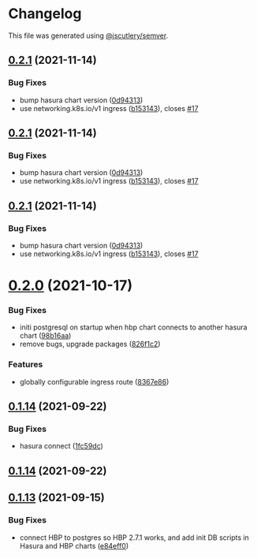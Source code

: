 # Changelog

This file was generated using [@jscutlery/semver](https://github.com/jscutlery/semver).

## [0.2.1](https://github.com/platyplus/platydev/compare/charts-hasura-backend-plus@0.2.0...charts-hasura-backend-plus@0.2.1) (2021-11-14)


### Bug Fixes

* bump hasura chart version ([0d94313](https://github.com/platyplus/platydev/commit/0d94313a87ff706d38597b63920e8fad13f0e177))
* use networking.k8s.io/v1 ingress ([b153143](https://github.com/platyplus/platydev/commit/b153143331f81adc8f47c35584f9dcd4cb706a82)), closes [#17](https://github.com/platyplus/platydev/issues/17)



## [0.2.1](https://github.com/platyplus/platydev/compare/charts-hasura-backend-plus@0.2.0...charts-hasura-backend-plus@0.2.1) (2021-11-14)


### Bug Fixes

* bump hasura chart version ([0d94313](https://github.com/platyplus/platydev/commit/0d94313a87ff706d38597b63920e8fad13f0e177))
* use networking.k8s.io/v1 ingress ([b153143](https://github.com/platyplus/platydev/commit/b153143331f81adc8f47c35584f9dcd4cb706a82)), closes [#17](https://github.com/platyplus/platydev/issues/17)



## [0.2.1](https://github.com/platyplus/platydev/compare/charts-hasura-backend-plus@0.2.0...charts-hasura-backend-plus@0.2.1) (2021-11-14)


### Bug Fixes

* bump hasura chart version ([0d94313](https://github.com/platyplus/platydev/commit/0d94313a87ff706d38597b63920e8fad13f0e177))
* use networking.k8s.io/v1 ingress ([b153143](https://github.com/platyplus/platydev/commit/b153143331f81adc8f47c35584f9dcd4cb706a82)), closes [#17](https://github.com/platyplus/platydev/issues/17)



# [0.2.0](https://github.com/platyplus/platydev/compare/charts-hasura-backend-plus@0.1.13...charts-hasura-backend-plus@0.2.0) (2021-10-17)

### Bug Fixes

- initi postgresql on startup when hbp chart connects to another hasura chart ([98b16aa](https://github.com/platyplus/platydev/commit/98b16aa3d774b33851d8ad7b8d85f8529664354d))
- remove bugs, upgrade packages ([826f1c2](https://github.com/platyplus/platydev/commit/826f1c2c2147ed1b436e9f58b36d1fc4346d7f91))

### Features

- globally configurable ingress route ([8367e86](https://github.com/platyplus/platydev/commit/8367e86806b71d2c05ff2d3bc6946603516d25b9))

## [0.1.14](https://github.com/platyplus/platyplus/compare/charts-hasura-backend-plus@0.1.13...charts-hasura-backend-plus@0.1.14) (2021-09-22)

### Bug Fixes

- hasura connect ([1fc59dc](https://github.com/platyplus/platyplus/commit/1fc59dcdb7ba3634a30ea36703b1a02f56be07e8))

## [0.1.14](https://github.com/platyplus/platyplus/compare/charts-hasura-backend-plus@0.1.13...charts-hasura-backend-plus@0.1.14) (2021-09-22)

## [0.1.13](https://github.com/platyplus/platyplus/compare/charts-hasura-backend-plus@0.1.12...charts-hasura-backend-plus@0.1.13) (2021-09-15)

### Bug Fixes

- connect HBP to postgres so HBP 2.7.1 works, and add init DB scripts in Hasura and HBP charts ([e84eff0](https://github.com/platyplus/platyplus/commit/e84eff043decd5eda73e3f686f4aca948200087d))
